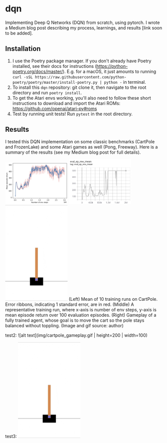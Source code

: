 # dqn
Implementing Deep Q Networks (DQN) from scratch, using pytorch. I wrote a Medium blog post describing my process,
learnings, and results [link soon to be added].

## Installation
1. I use the Poetry package manager. If you don't already have Poetry installed, see their docs for instructions
(https://python-poetry.org/docs/master/). E.g. for a macOS, it just amounts to running
`curl -sSL https://raw.githubusercontent.com/python-poetry/poetry/master/install-poetry.py | python -` in terminal.
2. To install this `dqn` repository: git clone it, then navigate to the root directory and run `poetry install`.
3. To get the Atari envs working, you'll also need to follow these short instructions to download and import the Atari
ROMs: https://github.com/openai/atari-py#roms
4. Test by running unit tests! Run `pytest` in the root directory.

## Results
I tested this DQN implementation on some classic benchmarks (CartPole and FrozenLake) and some Atari games as well (Pong, Freeway). Here is a summary of the results (see my Medium blog post for full details).

<img src="img/cartpole_training_mean.png" width="200"/> <img src="img/cartpole_training_1.png" width="200"/> <img src="img/cartpole_gameplay.gif" width="200"/>
(Left) Mean of 10 training runs on CartPole. Error ribbons, indicating 1 standard error, are in red. (Middle) A representative training run, where x-axis is number of env steps, y-axis is mean episode return over 100 evaluation
episodes. (Right) Gameplay of a fully trained agent, whose goal is to move the cart so the pole stays balanced without
toppling. (Image and gif source: author)

test2: ![alt text](img/cartpole_gameplay.gif | height=200 | width=100)

test3: <img src="img/cartpole_gameplay.gif" width="200"/>
